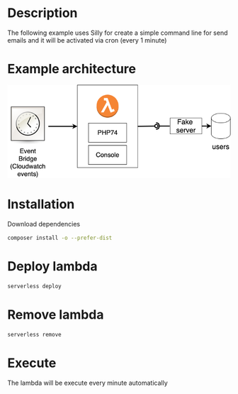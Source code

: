 # Description
The following example uses Silly for create a simple command line for send emails and it will be activated via cron (every 1 minute)

# Example architecture
![Architecture](https://raw.githubusercontent.com/bluedrayco/serverless-php/master/03_simple_cron_function/architecture.png)

# Installation

Download dependencies
```bash
composer install -o --prefer-dist
```

# Deploy lambda
```bash
serverless deploy
```

# Remove lambda
```bash
serverless remove
```

# Execute
The lambda will be execute every minute automatically
